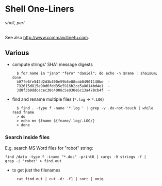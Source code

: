 # Shell One-Liners
###### shell, perl

See also <http://www.commandlinefu.com>.

## Various

* compute strings' SHA1 message digests

        $ for name in "jano" "fero" "daniel"; do echo -n $name | sha1sum; done
        b07fe6fe542d2d3b400e59b6e08eab04901148be  -
        792615d815e90d6fdd35e5916b2ce5a8014bd4e1  -
        3d0f3b9ddcacec30c4008c5e030e6c13a478cb4f  -

* find and rename multiple files (`*.log` => `*.LOG`)

        $ find . -type f -name '*.log ' | grep -v .do-not-touch | while read fname
        > do
        > echo mv $fname ${fname/.log/.LOG/}
        > done

### Search inside files 

E.g. search MS Word files for "robot" string:

    find /data -type f -iname "*.doc" -print0 | xargs -0 strings -f |  grep -i 'robot' > find.out

* to get just the filenames

        cat find.out | cut -d: -f1 | sort | uniq

